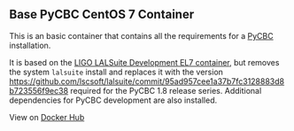 Base PyCBC CentOS 7 Container
-----------------------------

This is an basic container that contains all the requirements for a [PyCBC](https://ligo-cbc.github.io/) installation.

It is based on the [LIGO LALSuite Development EL7 container](https://hub.docker.com/r/ligo/lalsuite-dev/), but removes the system ``lalsuite`` install and replaces it with the version https://github.com/lscsoft/lalsuite/commit/95ad957cee1a37b7fc3128883d8b723556f9ec38 required for the PyCBC 1.8 release series. Additional dependencies for PyCBC development are also installed.

View on [Docker Hub](https://hub.docker.com/r/pycbc/pycbc-base-el7/)
